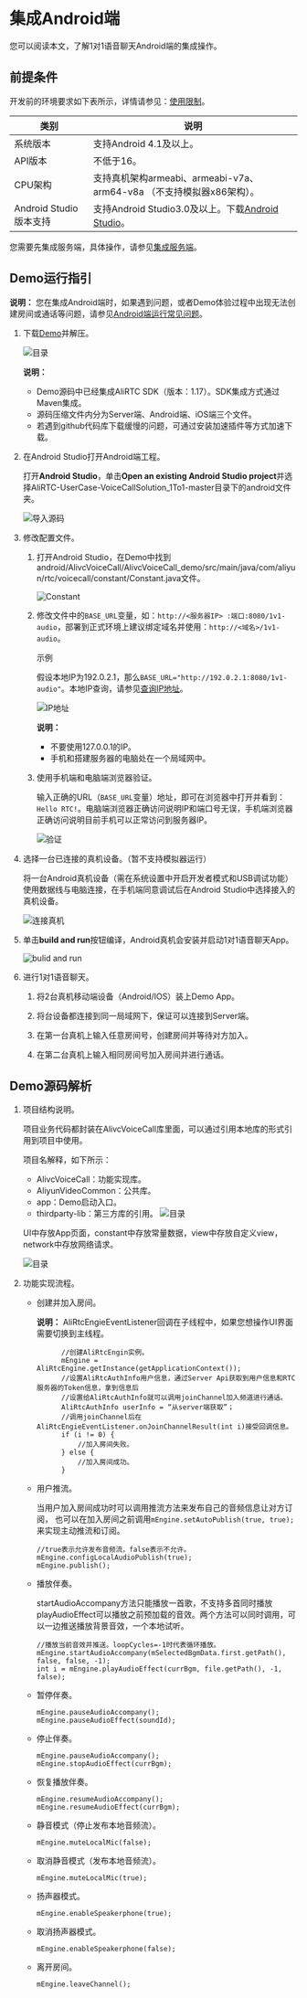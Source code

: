 # 集成Android端

您可以阅读本文，了解1对1语音聊天Android端的集成操作。

## 前提条件

开发前的环境要求如下表所示，详情请参见：[使用限制](/cn.zh-CN/产品简介/使用限制.md)。

|类别|说明|
|--|--|
|系统版本|支持Android 4.1及以上。|
|API版本|不低于16。|
|CPU架构|支持真机架构armeabi、armeabi-v7a、arm64-v8a （不支持模拟器x86架构）。|
|Android Studio版本支持|支持Android Studio3.0及以上。下载[Android Studio](https://developer.android.google.cn/studio/)。|

您需要先集成服务端，具体操作，请参见[集成服务端](/cn.zh-CN/解决方案/1对1语音通话/集成服务端.md)。

## Demo运行指引

**说明：** 您在集成Android端时，如果遇到问题，或者Demo体验过程中出现无法创建房间或通话等问题，请参见[Android端运行常见问题]()。

1.  下载[Demo](https://github.com/aliyun/AliRTC-UserCase-VoiceCallSolution_1To1/tree/master)并解压。

    ![目录](https://static-aliyun-doc.oss-accelerate.aliyuncs.com/assets/img/zh-CN/9566605061/p180033.png)

    **说明：**

    -   Demo源码中已经集成AliRTC SDK（版本：1.17）。SDK集成方式通过Maven集成。
    -   源码压缩文件内分为Server端、Android端、iOS端三个文件。
    -   若遇到github代码库下载缓慢的问题，可通过安装加速插件等方式加速下载。
2.  在Android Studio打开Android端工程。

    打开**Android Studio**，单击**Open an existing Android Studio project**并选择AliRTC-UserCase-VoiceCallSolution\_1To1-master目录下的android文件夹。

    ![导入源码](https://static-aliyun-doc.oss-accelerate.aliyuncs.com/assets/img/zh-CN/9566605061/p180032.png)

3.  修改配置文件。

    1.  打开Android Studio，在Demo中找到android/AlivcVoiceCall/AlivcVoiceCall\_demo/src/main/java/com/aliyun/rtc/voicecall/constant/Constant.java文件。

        ![Constant](https://static-aliyun-doc.oss-accelerate.aliyuncs.com/assets/img/zh-CN/8721083061/p176748.png)

    2.  修改文件中的`BASE_URL`变量，如：`http://<服务器IP> :端口:8080/1v1-audio`，部署到正式环境上建议绑定域名并使用：`http://<域名>/1v1-audio`。

        示例

        假设本地IP为192.0.2.1，那么`BASE_URL="http://192.0.2.1:8080/1v1-audio"`。本地IP查询，请参见[查询IP地址]()。

        ![IP地址](https://static-aliyun-doc.oss-accelerate.aliyuncs.com/assets/img/zh-CN/9566605061/p180031.png)

        **说明：**

        -   不要使用127.0.0.1的IP。
        -   手机和搭建服务器的电脑处在一个局域网中。
    3.  使用手机端和电脑端浏览器验证。

        输入正确的URL（`BASE_URL`变量）地址，即可在浏览器中打开并看到：`Hello RTC!`。电脑端浏览器正确访问说明IP和端口号无误，手机端浏览器正确访问说明目前手机可以正常访问到服务器IP。

        ![验证](https://static-aliyun-doc.oss-accelerate.aliyuncs.com/assets/img/zh-CN/8721083061/p176766.png)

4.  选择一台已连接的真机设备。（暂不支持模拟器运行）

    将一台Android真机设备（需在系统设置中开启开发者模式和USB调试功能）使用数据线与电脑连接，在手机端同意调试后在Android Studio中选择接入的真机设备。

    ![连接真机](https://static-aliyun-doc.oss-accelerate.aliyuncs.com/assets/img/zh-CN/2939174951/p126895.png)

5.  单击**build and run**按钮编译，Android真机会安装并启动1对1语音聊天App。

    ![bulid and run](https://static-aliyun-doc.oss-accelerate.aliyuncs.com/assets/img/zh-CN/2939174951/p126896.png)

6.  进行1对1语音聊天。

    1.  将2台真机移动端设备（Android/IOS）装上Demo App。

    2.  将台设备都连接到同一局域网下，保证可以连接到Server端。

    3.  在第一台真机上输入任意房间号，创建房间并等待对方加入。

    4.  在第二台真机上输入相同房间号加入房间并进行通话。


## Demo源码解析

1.  项目结构说明。

    项目业务代码都封装在AlivcVoiceCall库里面，可以通过引用本地库的形式引用到项目中使用。

    项目名解释，如下所示：

    -   AlivcVoiceCall：功能实现库。
    -   AliyunVideoCommon：公共库。
    -   app：Demo启动入口。
    -   thirdparty-lib：第三方库的引用。
    ![目录](https://static-aliyun-doc.oss-accelerate.aliyuncs.com/assets/img/zh-CN/2939174951/p126897.png)

    UI中存放App页面，constant中存放常量数据，view中存放自定义view，network中存放网络请求。

    ![目录](https://static-aliyun-doc.oss-accelerate.aliyuncs.com/assets/img/zh-CN/2939174951/p126900.png)

2.  功能实现流程。

    -   创建并加入房间。

        **说明：** AliRtcEngieEventListener回调在子线程中，如果您想操作UI界面需要切换到主线程。

        ```
              //创建AliRtcEngin实例。
              mEngine = AliRtcEngine.getInstance(getApplicationContext());
              //设置AliRtcAuthInfo用户信息，通过Server Api获取到用户信息和RTC服务器的Token信息，拿到信息后
              //设置给AliRtcAuthInfo就可以调用joinChannel加入频道进行通话。
              AliRtcAuthInfo userInfo = “从server端获取”；
              //调用joinChannel后在AliRtcEngieEventListener.onJoinChannelResult(int i)接受回调信息。
              if (i != 0) {
                  //加入房间失败。
              } else {
                  //加入房间成功。
              }
        ```

    -   用户推流。

        当用户加入房间成功时可以调用推流方法来发布自己的音频信息让对方订阅， 也可以在加入房间之前调用`mEngine.setAutoPublish(true, true);`来实现主动推流和订阅。

        ```
        //true表示允许发布音频流，false表示不允许。
        mEngine.configLocalAudioPublish(true);
        mEngine.publish();
        ```

    -   播放伴奏。

        startAudioAccompany方法只能播放一首歌，不支持多首同时播放 playAudioEffect可以播放之前预加载的音效。两个方法可以同时调用，可以一边推送播放背景音效，一个本地试听。

        ```
        //播放当前音效并推送。loopCycles=-1时代表循环播放。
        mEngine.startAudioAccompany(mSelectedBgmData.first.getPath(), false, false, -1);
        int i = mEngine.playAudioEffect(currBgm, file.getPath(), -1, false);
        ```

    -   暂停伴奏。

        ```
        mEngine.pauseAudioAccompany();
        mEngine.pauseAudioEffect(soundId);
        ```

    -   停止伴奏。

        ```
        mEngine.pauseAudioAccompany();
        mEngine.stopAudioEffect(currBgm);
        ```

    -   恢复播放伴奏。

        ```
        mEngine.resumeAudioAccompany();
        mEngine.resumeAudioEffect(currBgm);
        ```

    -   静音模式（停止发布本地音频流）。

        ```
        mEngine.muteLocalMic(false);
        ```

    -   取消静音模式（发布本地音频流）。

        ```
        mEngine.muteLocalMic(true);
        ```

    -   扬声器模式。

        ```
        mEngine.enableSpeakerphone(true);
        ```

    -   取消扬声器模式。

        ```
        mEngine.enableSpeakerphone(false);
        ```

    -   离开房间。

        ```
        mEngine.leaveChannel();
        ```


